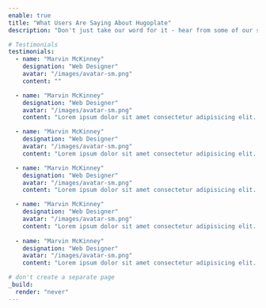 ```yaml
---
enable: true
title: "What Users Are Saying About Hugoplate"
description: "Don't just take our word for it - hear from some of our satisfied users!  Check out some of our testimonials below to see what others are saying about Hugoplate."

# Testimonials
testimonials:
  - name: "Marvin McKinney"
    designation: "Web Designer"
    avatar: "/images/avatar-sm.png"
    content: ""

  - name: "Marvin McKinney"
    designation: "Web Designer"
    avatar: "/images/avatar-sm.png"
    content: "Lorem ipsum dolor sit amet consectetur adipisicing elit. Qui iusto illo molestias, assumenda expedita commodi inventore non itaque molestiae voluptatum dolore, facilis sapiente, repellat veniam."

  - name: "Marvin McKinney"
    designation: "Web Designer"
    avatar: "/images/avatar-sm.png"
    content: "Lorem ipsum dolor sit amet consectetur adipisicing elit. Qui iusto illo molestias, assumenda expedita commodi inventore non itaque molestiae voluptatum dolore, facilis sapiente, repellat veniam."

  - name: "Marvin McKinney"
    designation: "Web Designer"
    avatar: "/images/avatar-sm.png"
    content: "Lorem ipsum dolor sit amet consectetur adipisicing elit. Qui iusto illo molestias, assumenda expedita commodi inventore non itaque molestiae voluptatum dolore, facilis sapiente, repellat veniam."

  - name: "Marvin McKinney"
    designation: "Web Designer"
    avatar: "/images/avatar-sm.png"
    content: "Lorem ipsum dolor sit amet consectetur adipisicing elit. Qui iusto illo molestias, assumenda expedita commodi inventore non itaque molestiae voluptatum dolore, facilis sapiente, repellat veniam."
    
  - name: "Marvin McKinney"
    designation: "Web Designer"
    avatar: "/images/avatar-sm.png"
    content: "Lorem ipsum dolor sit amet consectetur adipisicing elit. Qui iusto illo molestias, assumenda expedita commodi inventore non itaque molestiae voluptatum dolore, facilis sapiente, repellat veniam."

# don't create a separate page
_build:
  render: "never"
---
```

